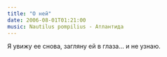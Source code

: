 ```yaml
---
title: "О ней"
date: 2006-08-01T01:21:00
music: Nautilus pompilius - Атлантида
---
```


Я увижу ее снова, загляну ей в глаза...  и не узнаю.
